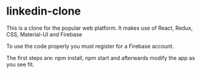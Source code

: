 # linkedin-clone

This is a clone for the popular web platform. It makes use of React, Redux, CSS, Material-UI and Firebase

To use the code properly you must register for a Firebase account.

The first steps are: npm install, npm start and afterwards modify the app as you see fit.
